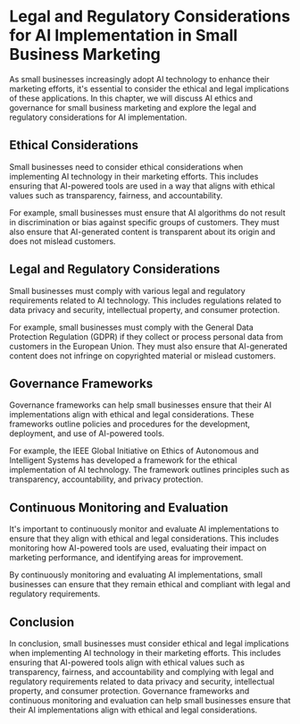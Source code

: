 Legal and Regulatory Considerations for AI Implementation in Small Business Marketing
=======================================================================================================================================================

As small businesses increasingly adopt AI technology to enhance their marketing efforts, it's essential to consider the ethical and legal implications of these applications. In this chapter, we will discuss AI ethics and governance for small business marketing and explore the legal and regulatory considerations for AI implementation.

Ethical Considerations
----------------------

Small businesses need to consider ethical considerations when implementing AI technology in their marketing efforts. This includes ensuring that AI-powered tools are used in a way that aligns with ethical values such as transparency, fairness, and accountability.

For example, small businesses must ensure that AI algorithms do not result in discrimination or bias against specific groups of customers. They must also ensure that AI-generated content is transparent about its origin and does not mislead customers.

Legal and Regulatory Considerations
-----------------------------------

Small businesses must comply with various legal and regulatory requirements related to AI technology. This includes regulations related to data privacy and security, intellectual property, and consumer protection.

For example, small businesses must comply with the General Data Protection Regulation (GDPR) if they collect or process personal data from customers in the European Union. They must also ensure that AI-generated content does not infringe on copyrighted material or mislead customers.

Governance Frameworks
---------------------

Governance frameworks can help small businesses ensure that their AI implementations align with ethical and legal considerations. These frameworks outline policies and procedures for the development, deployment, and use of AI-powered tools.

For example, the IEEE Global Initiative on Ethics of Autonomous and Intelligent Systems has developed a framework for the ethical implementation of AI technology. The framework outlines principles such as transparency, accountability, and privacy protection.

Continuous Monitoring and Evaluation
------------------------------------

It's important to continuously monitor and evaluate AI implementations to ensure that they align with ethical and legal considerations. This includes monitoring how AI-powered tools are used, evaluating their impact on marketing performance, and identifying areas for improvement.

By continuously monitoring and evaluating AI implementations, small businesses can ensure that they remain ethical and compliant with legal and regulatory requirements.

Conclusion
----------

In conclusion, small businesses must consider ethical and legal implications when implementing AI technology in their marketing efforts. This includes ensuring that AI-powered tools align with ethical values such as transparency, fairness, and accountability and complying with legal and regulatory requirements related to data privacy and security, intellectual property, and consumer protection. Governance frameworks and continuous monitoring and evaluation can help small businesses ensure that their AI implementations align with ethical and legal considerations.


